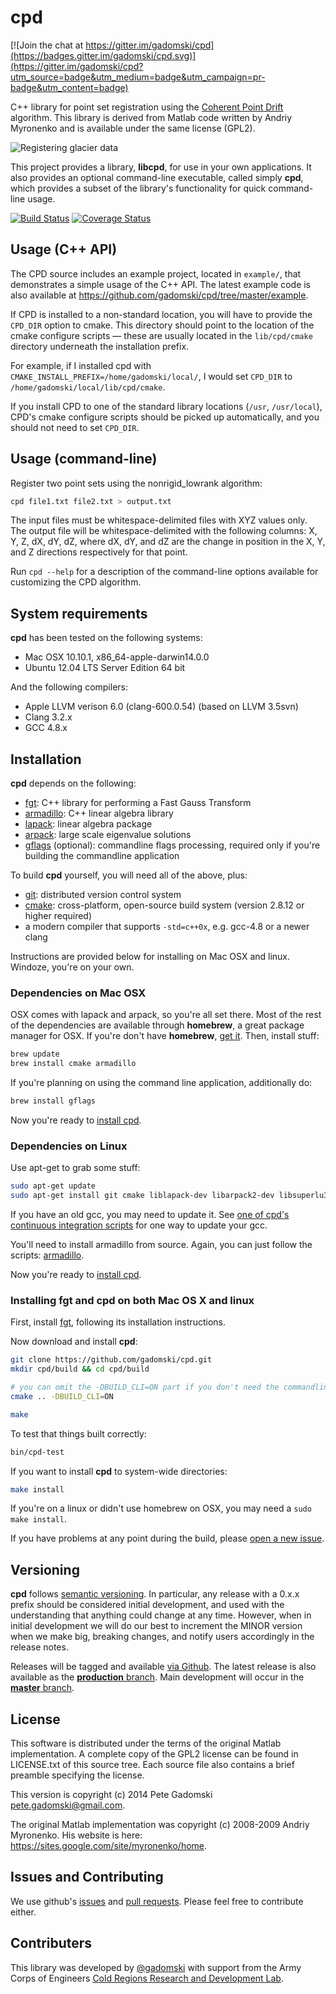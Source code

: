 # cpd

[![Join the chat at https://gitter.im/gadomski/cpd](https://badges.gitter.im/gadomski/cpd.svg)](https://gitter.im/gadomski/cpd?utm_source=badge&utm_medium=badge&utm_campaign=pr-badge&utm_content=badge)

C++ library for point set registration using the [Coherent Point Drift](https://sites.google.com/site/myronenko/research/cpd) algorithm.
This library is derived from Matlab code written by Andriy Myronenko and is available under the same license (GPL2).

![Registering glacier data](doc/helheim-cpd.gif)

This project provides a library, **libcpd**, for use in your own applications.
It also provides an optional command-line executable, called simply **cpd**, which provides a subset of the library's functionality for quick command-line usage.

[![Build Status](https://travis-ci.org/gadomski/cpd.svg?branch=master)](https://travis-ci.org/gadomski/cpd)
[![Coverage Status](https://img.shields.io/coveralls/gadomski/cpd.svg)](https://coveralls.io/r/gadomski/cpd)


## Usage (C++ API)

The CPD source includes an example project, located in `example/`, that demonstrates a simple usage of the C++ API.
The latest example code is also available at https://github.com/gadomski/cpd/tree/master/example.

If CPD is installed to a non-standard location, you will have to provide the `CPD_DIR` option to cmake.
This directory should point to the location of the cmake configure scripts — these are usually located in the `lib/cpd/cmake` directory underneath the installation prefix.

For example, if I installed cpd with `CMAKE_INSTALL_PREFIX=/home/gadomski/local/`, I would set `CPD_DIR` to `/home/gadomski/local/lib/cpd/cmake`.

If you install CPD to one of the standard library locations (`/usr`, `/usr/local`), CPD's cmake configure scripts should be picked up automatically, and you should not need to set `CPD_DIR`.


## Usage (command-line)

Register two point sets using the nonrigid_lowrank algorithm:

```bash
cpd file1.txt file2.txt > output.txt
```

The input files must be whitespace-delimited files with XYZ values only.
The output file will be whitespace-delimited with the following columns: X, Y, Z, dX, dY, dZ, where dX, dY, and dZ are the change in position in the X, Y, and Z directions respectively for that point.

Run `cpd --help` for a description of the command-line options available for customizing the CPD algorithm.


## System requirements

**cpd** has been tested on the following systems:

- Mac OSX 10.10.1, x86_64-apple-darwin14.0.0
- Ubuntu 12.04 LTS Server Edition 64 bit

And the following compilers:

- Apple LLVM verison 6.0 (clang-600.0.54) (based on LLVM 3.5svn)
- Clang 3.2.x
- GCC 4.8.x


## Installation

**cpd** depends on the following:

- [fgt](https://github.com/gadomski/fgt): C++ library for performing a Fast Gauss Transform
- [armadillo](http://arma.sourceforge.net/): C++ linear algebra library
- [lapack](http://www.netlib.org/lapack/): linear algebra package
- [arpack](http://www.caam.rice.edu/software/ARPACK/): large scale eigenvalue solutions
- [gflags](https://code.google.com/p/gflags/) (optional): commandline flags
  processing, required only if you're building the commandline application

To build **cpd** yourself, you will need all of the above, plus:

- [git](http://git-scm.com/): distributed version control system
- [cmake](http://www.cmake.org/): cross-platform, open-source build system
  (version 2.8.12 or higher required)
- a modern compiler that supports `-std=c++0x`, e.g. gcc-4.8 or a newer clang

Instructions are provided below for installing on Mac OSX and linux.
Windoze, you're on your own.

### Dependencies on Mac OSX

OSX comes with lapack and arpack, so you're all set there.
Most of the rest of the dependencies are available through **homebrew**, a great package manager for OSX.
If you're don't have **homebrew**, [get it](http://brew.sh/).
Then, install stuff:

```bash
brew update
brew install cmake armadillo
```

If you're planning on using the command line application, additionally do:

```bash
brew install gflags
```

Now you're ready to [install cpd](#installing-cpd-on-both-mac-os-x-and-linux).


### Dependencies on Linux

Use apt-get to grab some stuff:

```bash
sudo apt-get update
sudo apt-get install git cmake liblapack-dev libarpack2-dev libsuperlu3-dev gfortran
```

If you have an old gcc, you may need to update it.
See [one of cpd's continuous integration scripts](https://github.com/gadomski/cpd/blob/master/scripts/install_compilers.sh) for one way to update your gcc.

You'll need to install armadillo from source.
Again, you can just follow the scripts: [armadillo](https://github.com/gadomski/cpd/blob/master/scripts/install_armadillo.sh).

Now you're ready to [install cpd](#installing-cpd-on-both-mac-os-x-and-linux).


### Installing fgt and cpd on both Mac OS X and linux

First, install [fgt](https://github.com/gadomski/fgt), following its installation instructions.

Now download and install **cpd**:

```bash
git clone https://github.com/gadomski/cpd.git
mkdir cpd/build && cd cpd/build

# you can omit the -DBUILD_CLI=ON part if you don't need the commandline app
cmake .. -DBUILD_CLI=ON

make
```

To test that things built correctly:

```bash
bin/cpd-test
```

If you want to install **cpd** to system-wide directories:

```bash
make install
```

If you're on a linux or didn't use homebrew on OSX, you may need a `sudo make install`.

If you have problems at any point during the build, please [open a new
issue](https://github.com/gadomski/cpd/issues/new).


## Versioning

**cpd** follows [semantic versioning](http://semver.org/).
In particular, any release with a 0.x.x prefix should be considered initial development, and used with the understanding that anything could change at any time.
However, when in initial development we will do our best to increment the MINOR version when we make big, breaking changes, and notify users accordingly in the release notes.

Releases will be tagged and available [via Github](https://github.com/gadomski/cpd/releases).
The latest release is also available as the [**production** branch](https://github.com/gadomski/cpd/tree/production).
Main development will occur in the [**master** branch](https://github.com/gadomski/cpd/tree/master).


## License

This software is distributed under the terms of the original Matlab implementation.
A complete copy of the GPL2 license can be found in LICENSE.txt of this source tree.
Each source file also contains a brief preamble specifying the license.

This version is copyright (c) 2014 Pete Gadomski <pete.gadomski@gmail.com>.

The original Matlab implementation was copyright (c) 2008-2009 Andriy Myronenko.
His website is here: https://sites.google.com/site/myronenko/home.


## Issues and Contributing

We use github's [issues](https://github.com/gadomski/cpd/issues) and [pull requests](https://github.com/gadomski/cpd/pulls).
Please feel free to contribute either.


## Contributers

This library was developed by [@gadomski](https://github.com/gadomski) with support from the Army Corps of Engineers [Cold Regions Research and Development Lab](https://github.com/CRREL).

